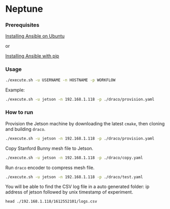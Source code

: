 # Neptune

### Prerequisites

[Installing Ansible on Ubuntu](https://docs.ansible.com/ansible/latest/installation_guide/intro_installation.html#installing-ansible-on-ubuntu)

or

[Installing Ansible with pip](https://docs.ansible.com/ansible/latest/installation_guide/intro_installation.html#installing-ansible-with-pip)


### Usage

```bash
./execute.sh -u USERNAME -n HOSTNAME -p WORKFLOW
```

Example:

```bash
./execute.sh -u jetson -n 192.168.1.118 -p ./draco/provision.yaml
```

### How to run

Provision the Jetson machine by downloading the latest `cmake`, then cloning and building `draco`.

```bash
./execute.sh -u jetson -n 192.168.1.118 -p ./draco/provision.yaml
```

Copy Stanford Bunny mesh file to Jetson.

```bash
./execute.sh -u jetson -n 192.168.1.118 -p ./draco/copy.yaml
```

Run `draco` encoder to compress mesh file.

```bash
./execute.sh -u jetson -n 192.168.1.118 -p ./draco/test.yaml
```

You will be able to find the CSV log file in a auto generated folder:
ip address of jetson followed by unix timestamp of experiment.

```
head ./192.168.1.118/1612552101/logs.csv
```
